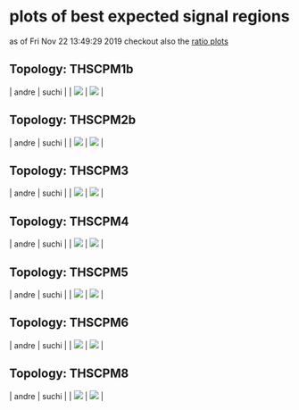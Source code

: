 # plots of best expected signal regions
as of Fri Nov 22 13:49:29 2019
checkout also the [ratio plots](README.md)

## Topology: THSCPM1b

| andre | suchi |
| <img src="bestSR_CMS-EXO-13-006-andre_THSCPM1b.png" /> | <img src="bestSR_CMS-EXO-13-006_THSCPM1b.png" /> |

## Topology: THSCPM2b

| andre | suchi |
| <img src="bestSR_CMS-EXO-13-006-andre_THSCPM2b.png" /> | <img src="bestSR_CMS-EXO-13-006_THSCPM2b.png" /> |

## Topology: THSCPM3

| andre | suchi |
| <img src="bestSR_CMS-EXO-13-006-andre_THSCPM3.png" /> | <img src="bestSR_CMS-EXO-13-006_THSCPM3.png" /> |

## Topology: THSCPM4

| andre | suchi |
| <img src="bestSR_CMS-EXO-13-006-andre_THSCPM4.png" /> | <img src="bestSR_CMS-EXO-13-006_THSCPM4.png" /> |

## Topology: THSCPM5

| andre | suchi |
| <img src="bestSR_CMS-EXO-13-006-andre_THSCPM5.png" /> | <img src="bestSR_CMS-EXO-13-006_THSCPM5.png" /> |

## Topology: THSCPM6

| andre | suchi |
| <img src="bestSR_CMS-EXO-13-006-andre_THSCPM6.png" /> | <img src="bestSR_CMS-EXO-13-006_THSCPM6.png" /> |

## Topology: THSCPM8

| andre | suchi |
| <img src="bestSR_CMS-EXO-13-006-andre_THSCPM8.png" /> | <img src="bestSR_CMS-EXO-13-006_THSCPM8.png" /> |
